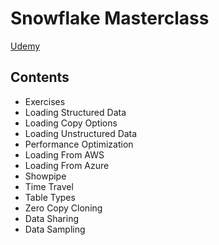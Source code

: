 # Snowflake Masterclass

[Udemy](https://www.udemy.com/course/snowflake-masterclass/)


## Contents
- Exercises
- Loading Structured Data
- Loading Copy Options
- Loading Unstructured Data
- Performance Optimization
- Loading From AWS
- Loading From Azure
- Showpipe
- Time Travel
- Table Types
- Zero Copy Cloning
- Data Sharing
- Data Sampling